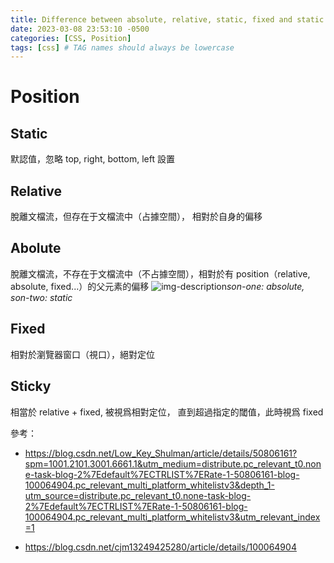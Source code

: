 ```yaml
---
title: Difference between absolute, relative, static, fixed and static
date: 2023-03-08 23:53:10 -0500
categories: [CSS, Position]
tags: [css] # TAG names should always be lowercase
---
```


# Position

## Static

默認值，忽略 top, right, bottom, left 設置

## Relative

脫離文檔流，但存在于文檔流中（占據空間）， 相對於自身的偏移

<!-- ![img-description](https://img-blog.csdnimg.cn/20190825171118713.png?x-oss-process=image/watermark,type_ZmFuZ3poZW5naGVpdGk,shadow_10,text_aHR0cHM6Ly9ibG9nLmNzZG4ubmV0L2NqbTEzMjQ5NDI1Mjgw,size_16,color_FFFFFF,t_70)_box-item2: relative_ -->

## Abolute

脫離文檔流，不存在于文檔流中（不占據空間），相對於有 position（relative, absolute, fixed...）的父元素的偏移
![img-description](https://img-blog.csdn.net/20160304231017219)_son-one: absolute, son-two: static_

## Fixed

相對於瀏覽器窗口（視口），絕對定位

## Sticky

相當於 relative + fixed, 被視爲相對定位， 直到超過指定的閾值，此時視爲 fixed

參考：

- https://blog.csdn.net/Low_Key_Shulman/article/details/50806161?spm=1001.2101.3001.6661.1&utm_medium=distribute.pc_relevant_t0.none-task-blog-2%7Edefault%7ECTRLIST%7ERate-1-50806161-blog-100064904.pc_relevant_multi_platform_whitelistv3&depth_1-utm_source=distribute.pc_relevant_t0.none-task-blog-2%7Edefault%7ECTRLIST%7ERate-1-50806161-blog-100064904.pc_relevant_multi_platform_whitelistv3&utm_relevant_index=1

- https://blog.csdn.net/cjm13249425280/article/details/100064904
